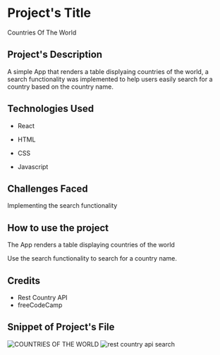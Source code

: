 # Project's Title

Countries Of The World

## Project's Description
A simple App that renders a table displyaing countries of the world, a search functionality was implemented to help users easily search for a country based on the country name.

## Technologies Used

* React 

* HTML 

* CSS 

* Javascript

## Challenges Faced

Implementing the search functionality

## How to use the project

The App renders a table displaying countries of the world

Use the search functionality to search for a country name.

## Credits

* Rest Country API
* freeCodeCamp

## Snippet of Project's File

![COUNTRIES OF THE WORLD](https://user-images.githubusercontent.com/78281826/202085099-4825fb7e-c978-47de-9af2-929b33efeb9d.jpg)
![rest country api search](https://user-images.githubusercontent.com/78281826/202085109-98860ca8-9764-4e34-824e-66a7a71a1863.jpg)






